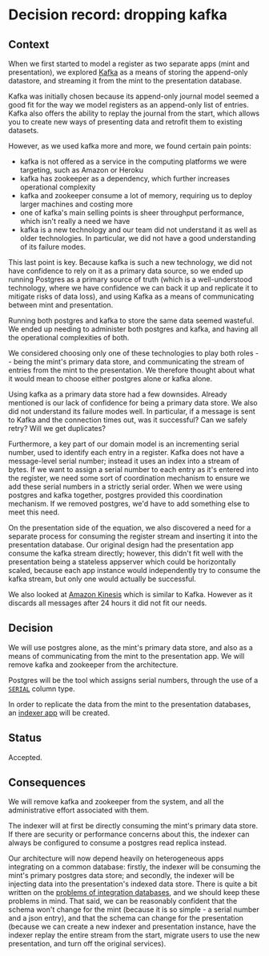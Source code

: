 # Decision record: dropping kafka #

## Context ##

When we first started to model a register as two separate apps (mint
and presentation), we explored [Kafka][] as a means of storing the
append-only datastore, and streaming it from the mint to the
presentation database.

Kafka was initially chosen because its append-only journal model
seemed a good fit for the way we model registers as an append-only
list of entries.  Kafka also offers the ability to replay the journal
from the start, which allows you to create new ways of presenting data
and retrofit them to existing datasets.

However, as we used kafka more and more, we found certain pain points:

  - kafka is not offered as a service in the computing platforms we
    were targeting, such as Amazon or Heroku
  - kafka has zookeeper as a dependency, which further increases
    operational complexity
  - kafka and zookeeper consume a lot of memory, requiring us to
    deploy larger machines and costing more
  - one of kafka's main selling points is sheer throughput
    performance, which isn't really a need we have
  - kafka is a new technology and our team did not understand it as
    well as older technologies.  In particular, we did not have a good
    understanding of its failure modes.

This last point is key.  Because kafka is such a new technology, we
did not have confidence to rely on it as a primary data source, so we
ended up running Postgres as a primary source of truth (which is a
well-understood technology, where we have confidence we can back it up
and replicate it to mitigate risks of data loss), and using Kafka as a
means of communicating between mint and presentation.

Running both postgres and kafka to store the same data seemed
wasteful.  We ended up needing to administer both postgres and kafka,
and having all the operational complexities of both.

We considered choosing only one of these technologies to play both
roles -- being the mint's primary data store, and communicating the
stream of entries from the mint to the presentation.  We therefore
thought about what it would mean to choose either postgres alone or
kafka alone.

Using kafka as a primary data store had a few downsides.  Already
mentioned is our lack of confidence for being a primary data store.
We also did not understand its failure modes well.  In particular, if
a message is sent to Kafka and the connection times out, was it
successful?  Can we safely retry?  Will we get duplicates?

Furthermore, a key part of our domain model is an incrementing serial
number, used to identify each entry in a register.  Kafka does not
have a message-level serial number; instead it uses an index into a
stream of bytes.  If we want to assign a serial number to each entry
as it's entered into the register, we need some sort of coordination
mechanism to ensure we add these serial numbers in a strictly serial
order.  When we were using postgres and kafka together, postgres
provided this coordination mechanism.  If we removed postgres, we'd
have to add something else to meet this need.

On the presentation side of the equation, we also discovered a need
for a separate process for consuming the register stream and inserting
it into the presentation database.  Our original design had the
presentation app consume the kafka stream directly; however, this
didn't fit well with the presentation being a stateless appserver
which could be horizontally scaled, because each app instance would
independently try to consume the kafka stream, but only one would
actually be successful.

We also looked at [Amazon Kinesis][] which is similar to Kafka.
However as it discards all messages after 24 hours it did not fit our
needs.

## Decision ##

We will use postgres alone, as the mint's primary data store, and also
as a means of communicating from the mint to the presentation app.  We
will remove kafka and zookeeper from the architecture.

Postgres will be the tool which assigns serial numbers, through the
use of a [`SERIAL`][pg-serial] column type.

In order to replicate the data from the mint to the presentation
databases, an [indexer app][] will be created.

## Status ##

Accepted.

## Consequences ##

We will remove kafka and zookeeper from the system, and all the
administrative effort associated with them.

The indexer will at first be directly consuming the mint's primary
data store.  If there are security or performance concerns about this,
the indexer can always be configured to consume a postgres read
replica instead.

Our architecture will now depend heavily on heterogeneous apps
integrating on a common database: firstly, the indexer will be
consuming the mint's primary postgres data store; and secondly, the
indexer will be injecting data into the presentation's indexed data
store.  There is quite a bit written on the
[problems of integration databases][], and we should keep these
problems in mind.  That said, we can be reasonably confident that the
schema won't change for the mint (because it is so simple - a serial
number and a json entry), and that the schema can change for the
presentation (because we can create a new indexer and presentation
instance, have the indexer replay the entire stream from the start,
migrate users to use the new presentation, and turn off the original
services).

[Kafka]: http://kafka.apache.org/
[Amazon Kinesis]: https://aws.amazon.com/kinesis/
[indexer app]: https://github.com/openregister/indexer
[pg-serial]: http://www.postgresql.org/docs/9.4/static/datatype-numeric.html
[problems of integration databases]: http://martinfowler.com/bliki/IntegrationDatabase.html
